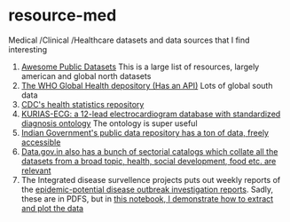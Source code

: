 # resource-med
Medical /Clinical /Healthcare datasets and data sources that I find interesting

1. [Awesome Public Datasets](https://github.com/awesomedata/awesome-public-datasets#healthcare) This is a large list of resources, largely american and global north datasets
2. [The WHO Global Health depository (Has an API)](https://www.who.int/data/gho/info/gho-odata-api) Lots of global south data
3. [CDC's health statistics repository](https://data.cdc.gov/browse?category=NCHS&sortBy=last_modified)
4. [KURIAS-ECG: a 12-lead electrocardiogram database with standardized diagnosis ontology](https://www.physionet.org/content/kurias-ecg/1.0/) The ontology is super useful
5. [Indian Government's public data repository has a ton of data, freely accessible](https://data.gov.in/catalogsv2?format=json&offset=0&limit=9&sort%5B_score%5D=desc&query=health&exact_match=0)
6. [Data.gov.in also has a bunch of sectorial catalogs  which collate all the datasets from a broad topic, health, social development, food etc. are relevant](https://data.gov.in/sectors)
7. The Integrated disease survellence projects puts out weekly reports of the [epidemic-potential disease outbreak investigation reports](https://idsp.nic.in/index4.php?lang=1&level=0&linkid=427&lid=3780). Sadly, these are in PDFS, but in [this notebook, I demonstrate how to extract and plot the data](https://github.com/aflip/IDSP)
